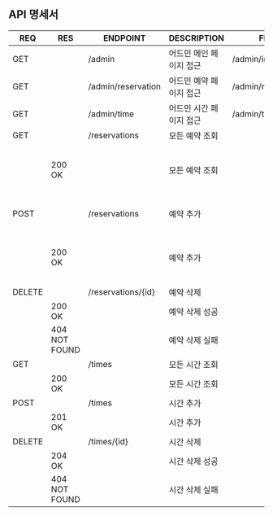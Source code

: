 ## API 명세서

| REQ    | RES           | ENDPOINT           | DESCRIPTION   | FILEPATH                | BODY                                |
|--------|---------------|--------------------|---------------|-------------------------|-------------------------------------|
| GET    |               | /admin             | 어드민 메인 페이지 접근 | /admin/index.html       |                                     |
| GET    |               | /admin/reservation | 어드민 예약 페이지 접근 | /admin/reservation.html |                                     |
| GET    |               | /admin/time        | 어드민 시간 페이지 접근 | /admin/time.html        |
| GET    |               | /reservations      | 모든 예약 조회      |                         |                                     |
|        | 200 OK        |                    | 모든 예약 조회      |                         | {id, name, date, time{id, startAt}} |
| POST   |               | /reservations      | 예약 추가         |                         | name, date, timeId                  |
|        | 200 OK        |                    | 예약 추가         |                         | id, name, date, time{id, startAt}   |
| DELETE |               | /reservations/{id} | 예약 삭제         |                         |                                     |
|        | 200 OK        |                    | 예약 삭제 성공      |                         |                                     |
|        | 404 NOT FOUND |                    | 예약 삭제 실패      |                         |                                     |
| GET    |               | /times             | 모든 시간 조회      |                         |                                     |
|        | 200 OK        |                    | 모든 시간 조회      |                         | {id, startAt}                       |
| POST   |               | /times             | 시간 추가         |                         | startAt                             |
|        | 201 OK        |                    | 시간 추가         |                         | id, startAt                         |
| DELETE |               | /times/{id}        | 시간 삭제         |                         |                                     |
|        | 204 OK        |                    | 시간 삭제 성공      |                         |                                     |
|        | 404 NOT FOUND |                    | 시간 삭제 실패      |                         |                                     |
